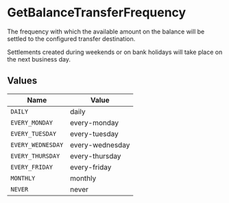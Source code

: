 # GetBalanceTransferFrequency

The frequency with which the available amount on the balance will be settled to the configured transfer
destination.

Settlements created during weekends or on bank holidays will take place on the next business day.


## Values

| Name              | Value             |
| ----------------- | ----------------- |
| `DAILY`           | daily             |
| `EVERY_MONDAY`    | every-monday      |
| `EVERY_TUESDAY`   | every-tuesday     |
| `EVERY_WEDNESDAY` | every-wednesday   |
| `EVERY_THURSDAY`  | every-thursday    |
| `EVERY_FRIDAY`    | every-friday      |
| `MONTHLY`         | monthly           |
| `NEVER`           | never             |